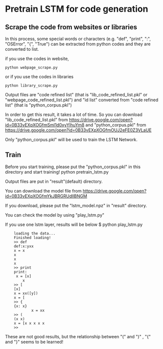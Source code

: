 # Pretrain LSTM for code generation

## Scrape the code from websites or libraries
In this process, some special words or characters (e.g. "def", "print", ":", "OSError", "{", "True") can be extracted from python codes and they are converted to list.

if you use the codes in website, 

    python webpage_scrape.py
or if you use the codes in libraries

    python library_scrape.py
    
Output files are "code refined list" (that is "lib_code_refined_list.pkl" or "webpage_code_refined_list.pkl")
and "id list" converted from "code refined list" (that is "python_corpus.pkl")

In order to get this result, it takes a lot of time. So you can download 
"lib_code_refined_list.pkl" from https://drive.google.com/open?id=0B33vEXpXOGfmSml1d0xyYlhuYm8
and 
"python_corpus.pkl" from https://drive.google.com/open?id=0B33vEXpXOGfmOUJ2eFE0Z3VLaUE
 
Only "python_corpus.pkl"  will be used to train the LSTM Network.
 
## Train
Before you start training, please put the "python_corpus.pkl" in this directory and start training!
    python pretrain_lstm.py
 
Output files are put in "result"(default) directory.

You can download the model file from https://drive.google.com/open?id=0B33vEXpXOGfmYkJBRGRUdllBNGM 

If you download, please put the "lstm_model.npz" in "result" directory.

You can check the model by using "play_lstm.py"

If you use one lstm layer, results will be below
    $ python play_lstm.py
    
        loading the data...
        Finished loading!
        >> def
        def:x:yxx
        x = x
        x
        x
        x
        >> print
        print:
         x = [x]
            x
        >> [
        [x]
        x = xx([y])
        x = [
        >> {
        {x: x}
                x = xx
        >> (
        (x x)
        x = [x x x x x
        >>

These are not good results, but the relationship between "(" and ")" , "{" and "}" seems to be learned! 


